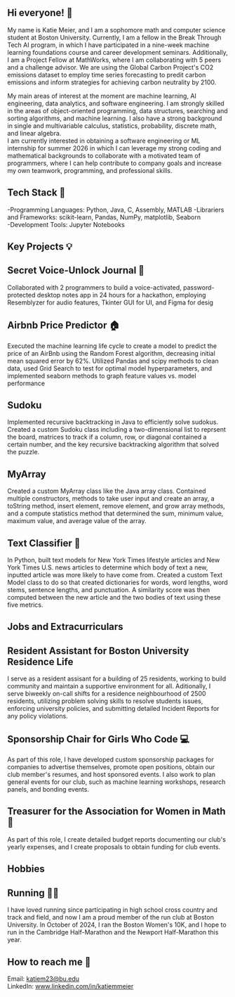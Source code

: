 ## Hi everyone! 👋
My name is Katie Meier, and I am a sophomore math and computer science student at Boston University. Currently, I am a fellow in the Break Through Tech AI program, in which I have participated in a nine-week machine learning foundations course and career development seminars. Additionally, I am a Project Fellow at MathWorks, where I am collaborating with 5 peers and a challenge advisor. We are using the Global Carbon Project's CO2 emissions dataset to employ time series forecasting to predit carbon emissions and inform strategies for achieving carbon neutrality by 2100.

My main areas of interest at the moment are machine learning, AI engineering, data analytics, and software engineering. I am strongly skilled in the areas of object-oriented programming, data structures, searching and sorting algorithms, and machine learning. I also have a strong background in single and multivariable calculus, statistics, probability, discrete math, and linear algebra.   
I am currently interested in obtaining a software engineering or ML internship for summer 2026 in which I can leverage my strong coding and mathematical backgrounds to 
collaborate with a motivated team of programmers, where I can help contribute to company goals and increase my own teamwork, programming, and professional skills.

## Tech Stack :wrench:   

-Programming Languages: Python, Java, C, Assembly, MATLAB
-Librariers and Frameworks: scikit-learn, Pandas, NumPy, matplotlib, Seaborn  
-Development Tools: Jupyter Notebooks  

## Key Projects :bulb:

## Secret Voice-Unlock Journal 📓
Collaborated with 2 programmers to build a voice-activated, password-protected desktop notes app in 24 hours for a hackathon, employing Resemblyzer for audio features, Tkinter GUI for UI, and Figma for desig

## Airbnb Price Predictor 🏠
Executed the machine learning life cycle to create a model to predict the price of an AirBnb using the Random Forest algorithm, decreasing initial mean squared error by 62%. Utilized Pandas and scipy methods to clean data, used Grid Search to test for optimal model hyperparameters, and implemented seaborn methods to graph feature values vs. model performance

## Sudoku  
Implemented recursive backtracking in Java to efficiently solve sudokus. Created a custom Sudoku class including a two-dimensional list to reprsent the board, matrices to track if a column, row, or diagonal contained a certain number, and the key recursive backtracking algorithm that solved the puzzle. 

## MyArray   
Created a custom MyArray class like the Java array class. Contained multiple constructors, methods to take user input and create an array, a toString method, insert element, remove element, and grow array methods, and a compute statistics method that determined the sum, minimum value, maximum value, and average value of the array.

## Text Classifier :newspaper:  
In Python, built text models for New York Times lifestyle articles and New York Times U.S. news articles to determine which body of text a new, inputted article was more likely to have come from. Created a custom Text Model class to do so that created dictionaries for words, word lengths, word stems, sentence lengths, and punctuation. A similarity score was then computed between the new article and the two bodies of text using these five metrics.

## Jobs and Extracurriculars
## Resident Assistant for Boston University Residence Life
I serve as a resident assisant for a building of 25 residents, working to build community and maintain a supportive environment for all. Aditionally, I serve biweekly on-call shifts for a residence neighbourhood of 2500 residents, utilizing problem solving skills to resolve students issues, enforcing university policies, and submitting detailed Incident Reports for any policy violations. 

## Sponsorship Chair for Girls Who Code :computer:  
As part of this role, I have developed custom sponsorship packages for companies to advertise themselves, promote open positions, obtain our club member's resumes, and host sponsored events. I also work to plan general events for our club, such as machine learning workshops, research panels, and bonding events.

## Treasurer for the Association for Women in Math 📏  
As part of this role, I create detailed budget reports documenting our club's yearly expenses, and I create proposals to obtain funding for club events. 

## Hobbies

## Running 🏃‍♀️  
I have loved running since participating in high school cross country and track and field, and now I am a proud member of the run club at Boston University. In October of 2024, I ran the Boston Women's 10K, and I hope to run in the Cambridge Half-Marathon and the Newport Half-Marathon this year. 

## How to reach me :iphone:  
Email: katiem23@bu.edu  
LinkedIn: www.linkedin.com/in/katiemmeier






